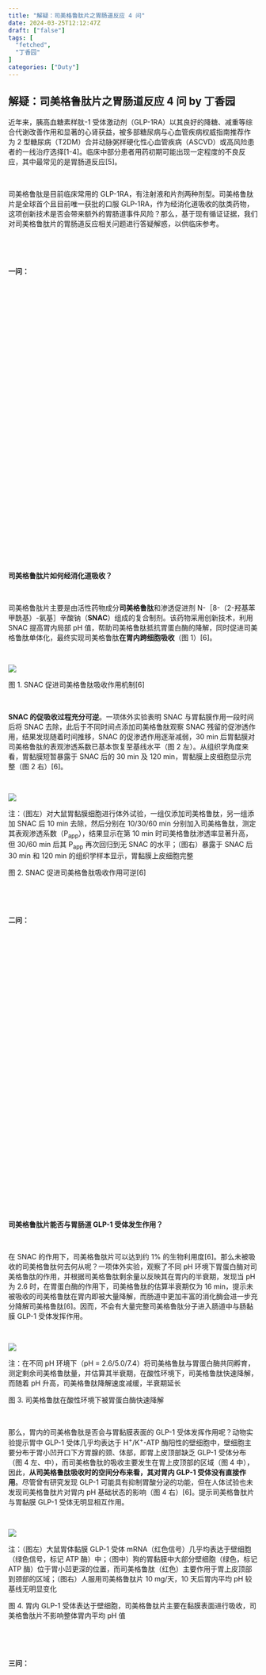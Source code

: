 ```yaml
---
title: "解疑：司美格鲁肽片之胃肠道反应 4 问"
date: 2024-03-25T12:12:47Z
draft: ["false"]
tags: [
  "fetched",
  "丁香园"
]
categories: ["Duty"]
---
```

解疑：司美格鲁肽片之胃肠道反应 4 问 by 丁香园
------
<div><section data-mpa-powered-by="yiban.io"><section powered-by="xiumi.us"><p>近年来，胰高血糖素样肽-1 受体激动剂（GLP-1RA）以其良好的降糖、减重等综合代谢改善作用和显著的心肾获益，被多部糖尿病与心血管疾病权威指南推荐作为 2 型糖尿病（T2DM）合并动脉粥样硬化性心血管疾病（ASCVD）或高风险患者的一线治疗选择<span>[1-4]</span>。临床中部分患者用药初期可能出现一定程度的不良反应，其中最常见的是胃肠道反应<span>[5]</span>。</p><p><br></p><p>司美格鲁肽是目前临床常用的 GLP-1RA，有注射液和片剂两种剂型。司美格鲁肽片是全球首个且目前唯一获批的口服 GLP-1RA，作为经消化道吸收的肽类药物，这项创新技术是否会带来额外的胃肠道事件风险？那么，基于现有循证证据，我们对司美格鲁肽片的胃肠道反应相关问题进行答疑解惑，以供临床参考。</p></section><p powered-by="xiumi.us"><br></p><p powered-by="xiumi.us"><br></p><section powered-by="xiumi.us"><section powered-by="xiumi.us"><section><section><section powered-by="xiumi.us"><p><strong>一问：</strong></p></section></section><section><section powered-by="xiumi.us"><section><section><section powered-by="xiumi.us"><p><br></p></section></section></section></section></section><section><section powered-by="xiumi.us"><section><section powered-by="xiumi.us"><p><br></p></section></section></section></section></section></section></section><section powered-by="xiumi.us"><section><svg viewbox="0 0 1 1"></svg></section></section><section powered-by="xiumi.us"><p><strong>司美格鲁肽片如何经消化道吸收？</strong></p></section><p powered-by="xiumi.us"><br></p><p powered-by="xiumi.us">司美格鲁肽片主要是由活性药物成分<strong><span>司美格鲁肽</span></strong>和渗透促进剂 N-［8-（2-羟基苯甲酰基）-氨基］辛酸钠（<span><strong>SNAC</strong></span>）组成的复合制剂。该药物采用创新技术，利用 SNAC 提高胃内局部 pH 值，帮助司美格鲁肽抵抗胃蛋白酶的降解，同时促进司美格鲁肽单体化，最终实现司美格鲁肽<strong><span>在胃内跨细胞吸收</span></strong>（图 1）<span>[6]</span>。</p><p powered-by="xiumi.us"><br></p><section powered-by="xiumi.us"><section><img data-imgfileid="506076558" data-ratio="0.4361111111111111" data-s="300,640" data-src="https://mmbiz.qpic.cn/mmbiz_png/NzKkzoeG5s3dpVwBzicyA4cdsMtqxfibGFX52Z7Hwfm45Xwad7Mtv26Whg2O0yHKZtdldgIC5IicCk1lUiczOjOHPg/640?wx_fmt=png&amp;from=appmsg" data-type="png" data-w="1080" src="https://mmbiz.qpic.cn/mmbiz_png/NzKkzoeG5s3dpVwBzicyA4cdsMtqxfibGFX52Z7Hwfm45Xwad7Mtv26Whg2O0yHKZtdldgIC5IicCk1lUiczOjOHPg/640?wx_fmt=png&amp;from=appmsg"></section></section><section powered-by="xiumi.us"><p>图 1. SNAC 促进司美格鲁肽吸收作用机制[6]</p></section><p powered-by="xiumi.us"><br></p><p powered-by="xiumi.us"><span><strong>SNAC 的促吸收过程充分可逆</strong></span>。一项体外实验表明 SNAC 与胃黏膜作用一段时间后将 SNAC 去除，此后于不同时间点添加司美格鲁肽观察 SNAC 残留的促渗透作用，结果发现随着时间推移，SNAC 的促渗透作用逐渐减弱，30 min 后胃黏膜对司美格鲁肽的表观渗透系数已基本恢复至基线水平（图 2 左）。从组织学角度来看，胃黏膜短暂暴露于 SNAC 后的 30 min 及 120 min，胃黏膜上皮细胞显示完整（图 2 右）<span>[6]</span>。</p><p powered-by="xiumi.us"><br></p><section powered-by="xiumi.us"><section><img data-cropselx1="0" data-cropselx2="546" data-cropsely1="0" data-cropsely2="195" data-imgfileid="506076559" data-ratio="0.3648148148148148" data-s="300,640" data-src="https://mmbiz.qpic.cn/mmbiz_png/NzKkzoeG5s3dpVwBzicyA4cdsMtqxfibGFXEsibnUeT5FbeFicPm0VDGB5FgxdiaLBawj7hXVk8Oj7PDOIibqLkoibsPg/640?wx_fmt=png&amp;from=appmsg" data-type="png" data-w="1080" src="https://mmbiz.qpic.cn/mmbiz_png/NzKkzoeG5s3dpVwBzicyA4cdsMtqxfibGFXEsibnUeT5FbeFicPm0VDGB5FgxdiaLBawj7hXVk8Oj7PDOIibqLkoibsPg/640?wx_fmt=png&amp;from=appmsg"></section></section><section powered-by="xiumi.us"><p>注：（图左）对大鼠胃黏膜细胞进行体外试验，一组仅添加司美格鲁肽，另一组添加 SNAC 后 10 min 去除，然后分别在 10/30/60 min 分别加入司美格鲁肽，测定其表观渗透系数（P<sub>app</sub>），结果显示在第 10 min 时司美格鲁肽渗透率显著升高，但 30/60 min 后其 P<sub>app</sub> 再次回归到无 SNAC 的水平；（图右）暴露于 SNAC 后 30 min 和 120 min 的组织学样本显示，胃黏膜上皮细胞完整</p><p>图 2. SNAC 促进司美格鲁肽吸收作用可逆[6]</p></section><p powered-by="xiumi.us"><br></p><p powered-by="xiumi.us"><br></p><section powered-by="xiumi.us"><section powered-by="xiumi.us"><section><section><section powered-by="xiumi.us"><p><strong>二问：</strong></p></section></section><section><section powered-by="xiumi.us"><section><section><section powered-by="xiumi.us"><p><br></p></section></section></section></section></section><section><section powered-by="xiumi.us"><section><section powered-by="xiumi.us"><p><br></p></section></section></section></section></section></section></section><section powered-by="xiumi.us"><section><svg viewbox="0 0 1 1"></svg></section></section><section powered-by="xiumi.us"><p><strong>司美格鲁肽片能否与胃肠道 GLP-1 受体发生作用？</strong></p></section><p powered-by="xiumi.us"><br></p><p powered-by="xiumi.us">在 SNAC 的作用下，司美格鲁肽片可以达到约 1% 的生物利用度<span>[6]</span>。那么未被吸收的司美格鲁肽何去何从呢？一项体外实验，观察了不同 pH 环境下胃蛋白酶对司美格鲁肽的作用，并根据司美格鲁肽剩余量以反映其在胃内的半衰期，发现当 pH 为 2.6 时，在胃蛋白酶的作用下，司美格鲁肽的估算半衰期仅为 16 min，提示未被吸收的司美格鲁肽在胃内即被大量降解，而肠道中更加丰富的消化酶会进一步充分降解司美格鲁肽<span>[6]</span>。因而，不会有大量完整司美格鲁肽分子进入肠道中与肠黏膜 GLP-1 受体发挥作用。</p><p powered-by="xiumi.us"><br></p><section powered-by="xiumi.us"><section><img data-imgfileid="506076560" data-ratio="0.5962962962962963" data-s="300,640" data-src="https://mmbiz.qpic.cn/mmbiz_png/NzKkzoeG5s3dpVwBzicyA4cdsMtqxfibGFWCzSc46DRvicQiaE4BlzOCv8AwIzXyibaKqgd5vfdTBjXBDuzz0ic0gGJQ/640?wx_fmt=png&amp;from=appmsg" data-type="png" data-w="1080" src="https://mmbiz.qpic.cn/mmbiz_png/NzKkzoeG5s3dpVwBzicyA4cdsMtqxfibGFWCzSc46DRvicQiaE4BlzOCv8AwIzXyibaKqgd5vfdTBjXBDuzz0ic0gGJQ/640?wx_fmt=png&amp;from=appmsg"></section></section><section powered-by="xiumi.us"><p>注：在不同 pH 环境下（pH = 2.6/5.0/7.4）将司美格鲁肽与胃蛋白酶共同孵育，测定剩余司美格鲁肽量，并估算其半衰期，在酸性环境下，司美格鲁肽快速降解，而随着 pH 升高，司美格鲁肽降解速度减缓，半衰期延长</p><p>图 3. 司美格鲁肽在酸性环境下被胃蛋白酶快速降解</p></section><p powered-by="xiumi.us"><br></p><p powered-by="xiumi.us">那么，胃内的司美格鲁肽是否会与胃黏膜表面的 GLP-1 受体发挥作用呢？动物实验提示胃中 GLP-1 受体几乎均表达于 H<sup>+</sup>/K<sup>+</sup>-ATP 酶阳性的壁细胞中，壁细胞主要分布于胃小凹开口下方胃腺的颈、体部，即胃上皮顶部缺乏 GLP-1 受体分布（图 4 左、中），而司美格鲁肽的吸收主要发生在胃上皮顶部的区域（图 4 中），因此，<strong><span>从司美格鲁肽吸收时的空间分布来看，其对胃内 GLP-1 受体没有直接作用</span></strong>。尽管曾有研究发现 GLP-1 可能具有抑制胃酸分泌的功能，但在人体试验也未发现司美格鲁肽片对胃内 pH 基础状态的影响（图 4 右）<span>[6]</span>。提示司美格鲁肽片与胃黏膜 GLP-1 受体无明显相互作用。</p><p powered-by="xiumi.us"><br></p><section powered-by="xiumi.us"><section><img data-imgfileid="506076561" data-ratio="0.32407407407407407" data-s="300,640" data-src="https://mmbiz.qpic.cn/mmbiz_png/NzKkzoeG5s3dpVwBzicyA4cdsMtqxfibGFoTh2Sabpw9FgqyWCcwTrpzlPAxDtX1d01ZuvZZHGMRvVUibeSFKjhJQ/640?wx_fmt=png&amp;from=appmsg" data-type="png" data-w="1080" src="https://mmbiz.qpic.cn/mmbiz_png/NzKkzoeG5s3dpVwBzicyA4cdsMtqxfibGFoTh2Sabpw9FgqyWCcwTrpzlPAxDtX1d01ZuvZZHGMRvVUibeSFKjhJQ/640?wx_fmt=png&amp;from=appmsg"></section></section><section powered-by="xiumi.us"><p>注：（图左）大鼠胃体黏膜 GLP-1 受体 mRNA（红色信号）几乎均表达于壁细胞（绿色信号，标记 ATP 酶）中；（图中）狗的胃黏膜中大部分壁细胞（绿色，标记 ATP 酶）位于胃小凹更深的位置，而司美格鲁肽（红色）主要作用于胃上皮顶部到颈部的区域；（图右）人服用司美格鲁肽片 10 mg/天，10 天后胃内平均 pH 较基线无明显变化</p><p>图 4. 胃内 GLP-1 受体表达于壁细胞，司美格鲁肽片主要在黏膜表面进行吸收，司美格鲁肽片不影响整体胃内平均 pH 值</p></section><p powered-by="xiumi.us"><br></p><p powered-by="xiumi.us"><br></p><section powered-by="xiumi.us"><section powered-by="xiumi.us"><section><section><section powered-by="xiumi.us"><p><strong>三问：</strong></p></section></section><section><section powered-by="xiumi.us"><section><section><section powered-by="xiumi.us"><p><br></p></section></section></section></section></section><section><section powered-by="xiumi.us"><section><section powered-by="xiumi.us"><p><br></p></section></section></section></section></section></section></section><section powered-by="xiumi.us"><section><svg viewbox="0 0 1 1"></svg></section></section><section powered-by="xiumi.us"><p><strong>司美格鲁肽片是否会增加胃肠道不良反应？</strong></p></section><p powered-by="xiumi.us"><br></p><section powered-by="xiumi.us"><p>PIONEER 系列研究是司美格鲁肽片的 Ⅲ 期临床研究，在广泛的 T2DM 患者中验证了司美格鲁肽片的疗效及安全性，其中 PIONEER 11、12 是以中国人群为主（中国人群约占 75%）的研究，验证了中国人群 T2DM 患者中司美格鲁肽片作为单药起始（PIONEER 11 安慰剂对照）<span>[7]</span>或联合二甲双胍治疗（PIONEER 12 西格列汀活性对照）<span>[8]</span>的疗效及安全性。</p><p><br></p><p>与其他 GLP-1RA 相似，胃肠道不良反应也是司美格鲁肽片主要的不良反应，其中恶心、腹泻最为常见，多呈轻中度，且多发生于药物的剂量递增阶段，持续时间相对较短，患者多可耐受<span>[7,8]</span>。总体而言，司美格鲁肽片在中国人群的胃肠道不良反应发生率与国际数据一致（图 5 上）<span>[7,9]</span>，与司美格鲁肽注射液在 SUSTAIN 系列研究中的中外数据亦相似<span>（图 5 下）</span><span>[9,10]</span>。因此，从临床研究数据间接对比来看，<strong><span>相较于注射剂型而言，司美格鲁肽片并未增加胃肠道不良反应发生率</span></strong>。在纳入了 9 项 PIONEER 研究的汇总数据分析中，因胃肠道不良事件导致提前停用司美格鲁肽片的发生率仅占 5.9%（4,116 例受试者暴露于司美格鲁肽片）<span>[9]</span>。</p><p><br></p></section><section powered-by="xiumi.us"><section><img data-imgfileid="506076557" data-ratio="0.5009259259259259" data-s="300,640" data-src="https://mmbiz.qpic.cn/mmbiz_png/NzKkzoeG5s3dpVwBzicyA4cdsMtqxfibGFE6Q7fLCVMamiaoadq7sy7SOYU6ahC0ibnSF5vL4VBMQ6fmnsRCN364yA/640?wx_fmt=png&amp;from=appmsg" data-type="png" data-w="1080" src="https://mmbiz.qpic.cn/mmbiz_png/NzKkzoeG5s3dpVwBzicyA4cdsMtqxfibGFE6Q7fLCVMamiaoadq7sy7SOYU6ahC0ibnSF5vL4VBMQ6fmnsRCN364yA/640?wx_fmt=png&amp;from=appmsg"></section></section><section powered-by="xiumi.us"><p>注：国际数据纳入了对照组包含安慰剂的研究 PIONEER 1，4，5，8；中国数据为 PIONEER 11 的中国亚组数据；司美格鲁肽片组数据为所有剂量组汇总数据</p></section><p powered-by="xiumi.us"><br></p><section powered-by="xiumi.us"><section><img data-imgfileid="506076563" data-ratio="0.49722222222222223" data-s="300,640" data-src="https://mmbiz.qpic.cn/mmbiz_png/NzKkzoeG5s3dpVwBzicyA4cdsMtqxfibGF4rYlmgst1ic8VVrgdxHRmQXo4r7nLsO1ulOeiaapreicQwiak7orymwsVA/640?wx_fmt=png&amp;from=appmsg" data-type="png" data-w="1080" src="https://mmbiz.qpic.cn/mmbiz_png/NzKkzoeG5s3dpVwBzicyA4cdsMtqxfibGF4rYlmgst1ic8VVrgdxHRmQXo4r7nLsO1ulOeiaapreicQwiak7orymwsVA/640?wx_fmt=png&amp;from=appmsg"></section></section><section powered-by="xiumi.us"><p>注：国际数据纳入了安慰剂对照研究 SUSTAIN 1，5；中国数据参考SUSTAIN China 总人群数据；司美格鲁肽注射液组数据为所有剂量组汇总数据</p><p>图 5. 司美格鲁肽片及司美格鲁肽注射液 Ⅲ 期临床研究中胃肠道不良反应的国内外数据[7,9,10]</p></section><p powered-by="xiumi.us"><br></p><section powered-by="xiumi.us"><p>PIONEER REAL 系列研究是司美格鲁肽片的多中心、前瞻性的非干预性的真实世界研究，在 2023 EASD 年会上已披露了一项加拿大的研究结果<span>[11]</span>。PIONEER REAL Canada 研究中随访 34～44 周，182 名受试者中胃肠道不良反应发生率为 26.9%<span>[11]</span>。司美格鲁肽片的大型优效性试验设计心血管结局试验——SOUL 研究（共纳入 9,650 例受试者，随访时间长达 5 年），将进一步探索长期使用司美格鲁肽片的胃肠道耐受情况<span>[12]</span>。</p><p><br></p><p>目前尚无针对合并上消化道疾病的 T2DM 患者司美格鲁肽片的疗效及安全性的临床试验，不过一项药代动力学研究提示：在合并轻中度上消化道疾病（指慢性胃炎/胃食管反流病）的 T2DM 患者中，与不合并上述疾病的 T2DM 患者相比，司美格鲁肽片的血浆暴露量相似<span>[13]</span>（图 6）。且另一项药代动力学研究表明，是否服用质子泵抑制剂（奥美拉唑）对司美格鲁肽片的暴露量亦无显著影响<span>[14]</span>。</p></section><p powered-by="xiumi.us"><br></p><section powered-by="xiumi.us"><section><img data-imgfileid="506076562" data-ratio="0.3314814814814815" data-s="300,640" data-src="https://mmbiz.qpic.cn/mmbiz_png/NzKkzoeG5s3dpVwBzicyA4cdsMtqxfibGF9EBCTG5S6ZpS6Ba0dqOsib8RSMStDHKG6L9pDMDVoyDGB8q6guvX96g/640?wx_fmt=png&amp;from=appmsg" data-type="png" data-w="1080" src="https://mmbiz.qpic.cn/mmbiz_png/NzKkzoeG5s3dpVwBzicyA4cdsMtqxfibGF9EBCTG5S6ZpS6Ba0dqOsib8RSMStDHKG6L9pDMDVoyDGB8q6guvX96g/640?wx_fmt=png&amp;from=appmsg"></section></section><section powered-by="xiumi.us"><p>注：T2DM 受试者分为合并轻-中度上消化道疾病组（N = 36）和无上消化道疾病组（N = 19），空腹状态下连续 10 天口服司美格鲁肽片（1 次/天，前 5 天 3 mg，后 5 天 7 mg），* 慢性胃炎/胃食管反流病</p><p>图 6. 上消化道疾病对司美格鲁肽片的血浆暴露量无明显影响[13]</p></section><p powered-by="xiumi.us"><br></p><p powered-by="xiumi.us"><br></p><section powered-by="xiumi.us"><section powered-by="xiumi.us"><section><section><section powered-by="xiumi.us"><p><strong>四问：</strong></p></section></section><section><section powered-by="xiumi.us"><section><section><section powered-by="xiumi.us"><p><br></p></section></section></section></section></section><section><section powered-by="xiumi.us"><section><section powered-by="xiumi.us"><p><br></p></section></section></section></section></section></section></section><section powered-by="xiumi.us"><section><svg viewbox="0 0 1 1"></svg></section></section><section powered-by="xiumi.us"><p><strong>如何减轻 GLP-1RA 的胃肠道不良反应？</strong></p></section><p powered-by="xiumi.us"><br></p><section powered-by="xiumi.us"><p>GLP-1RA 引起胃肠道反应的具体机制尚不明确。GLP-1 受体广泛分布于全身，GLP-1 可能通过直接作用于胃肠道中的 GLP-1 受体，抑制胃排空，从而使胃排空延迟，导致恶心、呕吐等胃肠道反应。此外， GLP-1 受体在脑内也有广泛分布，GLP-1 在中枢神经系统（延髓极后区的 GLP-1 受体）的直接作用也可引起恶心<span>[5]</span>。</p><p><br></p><p>《2020 年改善心血管和肾脏结局的新型抗高血糖药物临床应用中国专家建议》<span>[15]</span>、《2022 年  ADA/EASD 共识报告：2 型糖尿病高血糖的管理》<span>[16]</span>和 2020 年 JAMA Cardiology 刊发的 GLP-1RA 心内科用药指导<span>[17]</span>均指出：使用 GLP-1RA 治疗时的胃肠道反应呈剂量依赖性，随时间延长而减轻。临床使用时可从小剂量起始，逐渐加量，必要时减缓滴定速度，或进行饮食调整以减轻胃肠道反应。</p><p><br></p><p>2022 年发表于 Postgraduate Medicine 杂志的一篇综述提出：可采用以患者为中心的策略管理胃肠道反应，包括三个步骤：<span><strong>教育和解释；滴定至适当的剂量；对胃肠道反应的有效管理</strong></span>（图 7）<span>[5]</span>。</p><p><br></p></section><section powered-by="xiumi.us"><section><img data-imgfileid="506076565" data-ratio="2.0166666666666666" data-s="300,640" data-src="https://mmbiz.qpic.cn/mmbiz_png/NzKkzoeG5s3dpVwBzicyA4cdsMtqxfibGFgX8ib1up5npjticZAYO52ZQHxKIK7uRBwXToqYNHeMKJ8m9ribUcm2jew/640?wx_fmt=png&amp;from=appmsg" data-type="png" data-w="1080" src="https://mmbiz.qpic.cn/mmbiz_png/NzKkzoeG5s3dpVwBzicyA4cdsMtqxfibGFgX8ib1up5npjticZAYO52ZQHxKIK7uRBwXToqYNHeMKJ8m9ribUcm2jew/640?wx_fmt=png&amp;from=appmsg"></section></section><section powered-by="xiumi.us"><p>注：GERD：胃食管反流病</p><p>图 7. 以患者为中心的胃肠道反应管理[5]</p></section><p powered-by="xiumi.us"><br></p><p powered-by="xiumi.us"><br></p><section powered-by="xiumi.us"><section><section powered-by="xiumi.us"><section><section powered-by="xiumi.us"><section><p><strong>总结</strong></p></section></section></section></section></section></section><p powered-by="xiumi.us"><br></p><p powered-by="xiumi.us">综上所述，创新技术 SNAC 帮助司美格鲁肽成功突破消化道壁垒，在胃内实现跨细胞吸收，该过程充分可逆。在司美格鲁肽片的系列 Ⅲ 期临床试验中未见新的胃肠道不良事件，PIONEER 系列研究中，中国人群胃肠道不良事件发生率与国际数据相似，且胃肠道不良反应主要类别及发生率与注射剂型司美格鲁肽相似。应对 GLP-1RA 胃肠道不良反应的 3 个关键环节包括患者教育、剂量滴定和症状处理。随着 GLP-1RA 的临床证据日益丰富，其在指南中的地位逐渐提升，司美格鲁肽片的出现无疑使更广大的 T2DM 患者得以早期使用 GLP-1RA。随着司美格鲁肽片在中国获批，相信未来中国临床医生会积累更加丰富的 GLP-1RA 用药经验，帮助广大 T2DM 患者从容化解 GLP-1RA 相关胃肠道不良反应的疑问。</p><p powered-by="xiumi.us"><br></p><section powered-by="xiumi.us"><p>本文仅供医疗卫生等专业人士参考</p><p><br></p><p>内容审核：陈妙锦<br>项目审核：龙瑞瑾</p><p>题图来源：图虫创意</p></section><p powered-by="xiumi.us"><br></p><section powered-by="xiumi.us"><p><strong>参考文献：</strong></p></section><section powered-by="xiumi.us"><section><section><section powered-by="xiumi.us"><p>[1] Marx N, Federici M, Schütt K, et al. 2023 ESC Guidelines for the management of cardiovascular disease in patients with diabetes[J]. European Heart Journal (2023) 00,1–98.</p><p>[2] American Diabetes Association Standards of Care in Diabetes-2023[J]. Diabetes Care.2023 Jan;47(Suppl 1):S1-S321.</p><p>[3] 中国心血管代谢联盟. 中国成人2型糖尿病及糖尿病前期患者动脉粥样硬化性心血管疾病预防与管理专家共识（2023）[J]. 中华心血管病杂志（网络版）,2023,06(01):1-19.</p><p>[4] 中华医学会糖尿病学分会. 中国2型糖尿病防治指南（2020年版）[J]. 中华糖尿病杂志.2021.13(4):315-409.</p><p>[5] Wharton S, Davies M, Dicker D, et al. Managing the gastrointestinal side effects of GLP-1 receptor agonists in obesity: recommendations for clinical practice[J]. Postgrad Med. 2022 Jan;134(1):14-19.</p><p>[6] Buckley ST, et al. Transcellular stomach absorption of a derivatized glucagon-like peptide-1 receptor agonist[J]. Sci Transl Med. 2018 Nov 14;10(467):eaar7047.</p><p>[7] Weiqing Wang, et al. PIONEER 11: Efficacy and safety of oral semaglutide versus placebo in predominantly Chinese patients with type 2 diabetes treated with diet and exercise[J]. 2022 IDF. eposter presentation.</p><p>[8] Linong Ji, et al. PIONEER 12: Efficacy and safety of oral semaglutide vs sitagliptin in predominantly Chinese subjects with type 2 diabetes treated with metformin[J]. 2022 IDF. eposter presentation</p><p>[9] Aroda VR, Erhan U, Jelnes P, et al. Safety and tolerability of semaglutide across the SUSTAIN and PIONEER phase IIIa clinical trial programmes[J]. Diabetes Obes Metab. 2023 May;25(5):1385-1397.</p><p>[10] Ji L, Dong X, Li Y, et al. Efficacy and safety of once-weekly semaglutide versus once-daily sitagliptin as add-on to metformin in patients with type 2 diabetes in SUSTAIN China: A 30-week, double-blind, phase 3a, randomized trial. [J] Diabetes Obes Metab. 2021 Feb;23(2):404-414.</p><p>[11] Reichert SM, et al. Clinical outcomes associated with the use of oral semaglutide in an adult population with type 2 diabetes in Canada: a prospective real-world study (PIONEER REAL Canada) . presented at the EASE 2023, Hamburg, Germany.</p><p>[12] McGuire DK, Busui RP, Deanfield J, et al. Effects of oral semaglutide on cardiovascular outcomes in individuals with type 2 diabetes and established atherosclerotic cardiovascular disease and/or chronic kidney disease: Design and baseline characteristics of SOUL, a randomized trial. [J] Diabetes Obes Metab. 2023 Jul;25(7):1932-1941.</p><p>[13] Meier J J , et al. Effect of upper gastrointestinal disease on the pharmacokinetics of oral semaglutide in subjects with type 2 diabetes.[J] Diabetes Obes Meta. 2022 Apr;24(4):684-692.</p><p>[14] Bækdal TA, Breitschaft A, Navarria A, Hansen CW. A randomized study investigating the effect of omeprazole on the pharmacokinetics of oral semaglutide. [J] Expert Opin Drug Metab Toxicol. 2018 Aug;14(8):869-877.</p><p>[15] 《改善心血管和肾脏结局的新型抗高血糖药物临床应用中国专家建议》工作组. 改善心血管和肾脏结局的新型抗高血糖药物临床应用中国专家建议[J]. 中国循环杂志,2020,35(03):231-238.</p><p>[16] Davies MJ, Aroda VR, Collins BS, et al. Management of hyperglycaemia in type 2 diabetes, 2022. A consensus report by the American Diabetes Association (ADA) and the European Association for the Study of Diabetes (EASD). [J] Diabetologia . 2022 Dec;65(12):1925-1966.</p><p>[17] Honigberg MC, Chang LS, McGuire DK, Plutzky J, Aroda VR, Vaduganathan M. Use of Glucagon-Like Peptide-1 Receptor Agonists in Patients With Type 2 Diabetes and Cardiovascular Disease: A Review. [J] JAMA Cardiol. 2020 Oct 1;5(10):1182-1190.</p></section></section></section></section></section><p><mp-style-type data-value="10000"></mp-style-type></p></div>  
<hr>
<a href="https://mp.weixin.qq.com/s/MNV_tDW-FK6eAZUZmytxpQ",target="_blank" rel="noopener noreferrer">原文链接</a>
